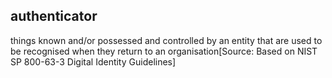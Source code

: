 ## authenticator

things known and/or possessed and controlled by an entity that are used to be recognised when they return to an organisation[Source: Based on NIST SP 800-63-3 Digital Identity Guidelines]

